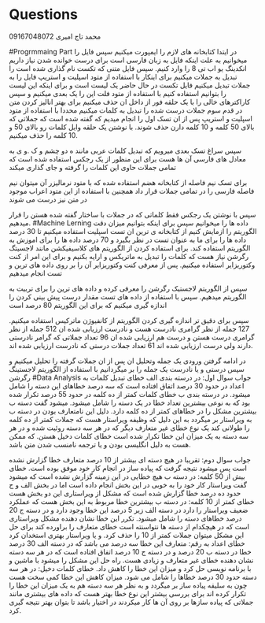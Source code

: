 # Questions
محمد تاج امیری 
09167048072

#Progrmmaing Part
در ایتدا کتابخانه های لازم را ایمپورت میکنیم
سپس فایل را میخوانیم به علت اینکه فایل به زبان فارسی است برای درست خوانده شدن نیاز داریم انکدینگ یو اب تی 8 را وارد کنیم.
سپس فایل متنی که تکست نام گذاری شده است را تبدیل به جملات میکنیم
برای اینکار با استفاده از متود اسپلیت و استریپ فایل را به جملات تبدیل میکنیم
فایل تکست در حال حاضر یک لیست است و برای اینکه این لیست را بتوانیم استفاده کنیم با استفاده از متود فلت این را یک بعدی میکنیم
و سپس کاراکترهای خالی را با یک حلقه فور از داخل ان حذف میکنیم
برای بهتر انالیز کردن متن در قدم سوم
جملات درست شده را تبدیل به کلمات میکنیم محددا با استفاده از متود اسپلیت و استریپ
پس از ان تسک اول را انجام میدیم که گفته شده است که جملاتی که بالای 50 کلمه و 10 کلمه دارن حذف شوند.
با نوشتن یک حلقه وایل کلمات رو بالای 50 و 10 کلمه را حذف میکنیم.

سپس سراغ تسک بعدی میرویم که تبدیل کلمات عربی مانند ه دو چشم و ک .و ی به معادل های فارسی آن ها هست برای این منظور از یک رجکس استفاده شده است که تمامی جملات 
حاوی این کلمات را گرفته و جای گذاری میکند

برای تسک نیم فاصله از کتابخانه هضم استفاده شده که با متود نرمالیزر آن میتوان نیم فاصله فارسی را در تمامی جملات قرار داد
همچنین با استفاده از این متود اعراب موجود در متن نیز درست می شوند

سپس با نوشتن یک رجکس فقط کلماتی که در جملات با ساختار گفته شده هستن را قرار میدهیم.
#Machine Lerning
داده ها را میخوانیم
سپس برای اینکه بتوانیم میزان دقت الگوریتم را ازمایش کنیم از کتابخانه ی ترین ان تست اسپلیت استفاده میکنیم
تا 30 درصد داده ها را برای ما به عنوان تست در نظر بگیرد و 70 درصد داده ها را برای اموزش به الگوریتم استفاده کند.
برای استفاده کردن از الگوریتم های کلاسیفیکشن مانند لاجسیتگ رگرشن نیاز هست که کلمات را تبدیل به ماتریکس و ارایه بکنیم و برای این امر از کنت وکتوریزایر استفاده میکنیم.
پس از معرفی کنت وکتوریزایر آن را بر روی داده های ترین و تست انجام میدهیم

سپس از الگوریتم لاجستیک رگرشن را معرفی کرده و داده های ترین را برای تربیت به الگوریتم میدهیم.
سپس با استفاده از داده های تست مقدار درست پیش بینی کردن را اندازه گیری میکنیم که برای این الگوریتم 80 درصد است

سپس برای دقیق تر اندازه گیری کردن الگوریتم از کانفیوژن ماترکیس استفاده میکنیم.
127
جمله از نظر گرامری نادرست هست و نادرست ارزیابی شده ان
512
جمله از نظر گرامری درست هستن و درست هم ارزیابی شده ان
96
تعداد جملاتی که گرامر نادرستی دارند ولی درست ارزیابی شده اند
61
تعداد جملات درستی که نادرست ارزیابی شده اند.

در ادامه گرفتن ورودی یک جمله وتحلیل ان
پس از ان جملات گرفته را تحلیل میکنیم و سپس درستی و یا نادرست یک جمله را بر میگردانیم با استفاده از الگوریتم لاجستینگ رگرشن
#Data Analysis
جواب سوال اول:
در درسته بندی الف خطای تبدیل کلمات به اعداد در حدود 30 درصد اتفاق افتاده است که سه درصد خطاهای این دسته را شامل میشود.
در درسته بندی ب خطای کلمات کمتر از ده کلمه در حدود 55 درصد تکرار شده بود که به نوعی بیشترین تعداد خطا در یک دسته را شامل میشود.
میشود گفت دسته ب بیشترین مشکل را در خطاهای کمتر از ده کلمه دارد.
دلیل این نامتعارف بودن در دسته ب به ویراستار بر میگردد به این دلیل که وظیفه ویراستار هست که جملات کمتر از ده کلمه را طولانی کند
یک نوع خطای غیر متعارف دیگر که در هر سه دسته روئیت شده و در هر سه دسته به یک میزان این خطا تکرار شده است خطای کلمات دخیل هستن.
که ممکن هست به دلیل انگلیسی بودن و یا ترجمه نامنسب شدن متن باشد.

جواب سوال دوم:
تقریبا در هیچ دسته ای بیشتر از 10 درصد متعارف خطا گزارش نشده است پس میشود نتیجه گرفت که پیاده ساز در انجام کار خود موفق بوده است.
خطای بیش از 50 کلمه:
در دسته ب هیچ خطایی در این زمینه گزارش نشده است که میشود گفت ویراستار کار خود را به خوبی در این بخش انجام داده است
اما در بخش الف و ج حدود ده درصد خطا گزارش شده است که مشکل از ویراستاری این دو بخش هست
خطای کمتر از 10 کلمه:
در دسته ب بیشترین خطا مربوط به این بخش هست که عملکرد ضعیف ویراستار را دارد در دسته الف زیر 5 درصد این خطا وجود دارد و در دسته ج 20 درصد خطاهای دسته را شامل میشود.
تکرر این خطا نشان دهنده مشکل ویراستاری است که در هیچکدام از دسته ها نتواسنته است خطای متعارف را براورده کند برای حل این مشکل میتوان جملات کمتر از 10 را حذف کرد. و یا ویراستار بهتری استخدان کرد
خطای اعداد به رقم:
متعارف این خطا سه درصد می باشد که در دسته الف 30 درصد خطا در دسته ب 20 درصد و در دسته ج 10 درصد اتفاق افتاده است که در هر سه دسته
نشان دهنده خطای غیر متعارف و زیادی هست. راه حل این مشکل را میشود با ماشین و با برنامه نویسی حل کرد و میزان این خطا را کاهش داد.
خطای کلمات دخیل:
در هر سه دسته حدود 30 درصد خطاها را شامل می شود.
میزان کاهش این خطا کمی سخت هست چون به سلیقه پیاده ساز بر میگردد و به نظر هر سه دسته هم به یک میزان این خطا را تکرار کرده اند برای بررسی بیشتر این نوع خطا بهتر هست
که داده های بیشتری مانند جملاتی که پیاده سازها بر روی آن ها کار میکردند در اختیار باشد تا بتوان بهتر نتیجه گیری کرد.
